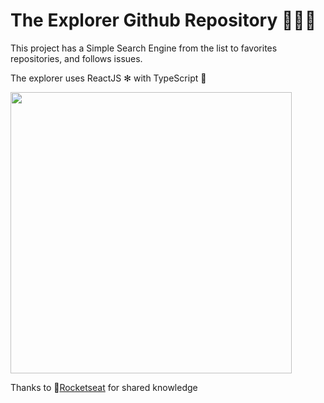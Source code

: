 
# The Explorer Github Repository 🕵🏻‍♂️

This project has a Simple Search Engine from the list to favorites repositories, and follows issues.

The explorer uses ReactJS ✻ with TypeScript 🤩

<img src="https://user-images.githubusercontent.com/729786/82706464-072e1a00-9c50-11ea-92f9-57aa901bdf32.gif" width="450">



Thanks to 🚀[Rocketseat](https://github.com/Rocketseat) for shared knowledge

